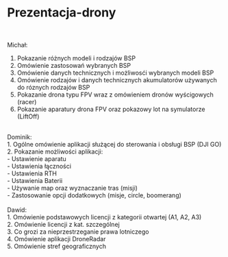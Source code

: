 # Prezentacja-drony
</br>

Michał: <br>
1. Pokazanie różnych modeli i rodzajów BSP
2. Omówienie zastosowań wybranych BSP
3. Omówienie danych technicznych i możliwosći wybranych modeli BSP
4. Omówienie rodzajów i danych technicznych akumulatorów używanych do róznych rodzajów BSP
5. Pokazanie drona typu FPV wraz z omówieniem dronów wyścigowych (racer)
6. Pokazanie aparatury drona FPV oraz pokazowy lot na symulatorze (LiftOff)
<br>
Dominik: <br>
1. Ogólne omówienie aplikacji służącej do sterowania i obsługi BSP (DJI GO) <br>
2. Pokazanie możliwości aplikacji: <br>
  - Ustawienie aparatu <br>
  - Ustawienia łączności <br>
  - Ustawienia RTH <br>
  - Ustawienia Baterii <br>
  - Używanie map oraz wyznaczanie tras (misji) <br>
  - Zastosowanie opcji dodatkowych (misje, circle, boomerang) <br>
<br>
Dawid: <br>
1. Omówienie podstawowych licencji z kategorii otwartej (A1, A2, A3) <br>
2. Omówienie licencji z kat. szczególnej <br>
3. Co grozi za nieprzestrzeganie prawa lotniczego <br>
4. Omówienie aplikacji DroneRadar <br>
5. Omówienie stref geograficznych <br>
